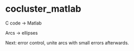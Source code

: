 # cocluster_matlab

C code -> Matlab

Arcs -> ellipses

Next: error control, unite arcs with small errors afterwards.